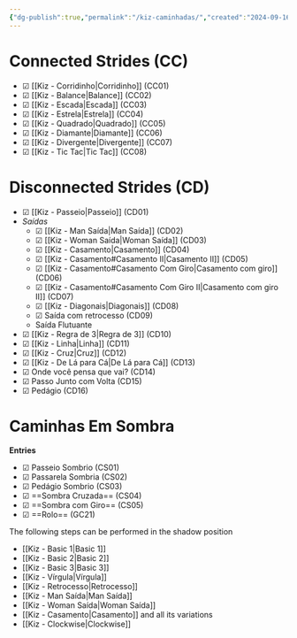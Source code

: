 ```yaml
---
{"dg-publish":true,"permalink":"/kiz-caminhadas/","created":"2024-09-16T14:08:44.986-04:00","updated":"2024-09-26T15:43:55.655-04:00"}
---
```



# Connected Strides (CC)

- ☑ [[Kiz - Corridinho\|Corridinho]] (CC01)
- ☑ [[Kiz - Balance\|Balance]] (CC02)
- ☑ [[Kiz - Escada\|Escada]] (CC03)
- ☑ [[Kiz - Estrela\|Estrela]] (CC04)
- ☑ [[Kiz - Quadrado\|Quadrado]] (CC05)
- ☑ [[Kiz - Diamante\|Diamante]] (CC06)
- ☑ [[Kiz - Divergente\|Divergente]] (CC07)
- ☑ [[Kiz - Tic Tac\|Tic Tac]] (CC08)

# Disconnected Strides (CD)

- ☑ [[Kiz - Passeio\|Passeio]] (CD01)
- *Saídas*
	- ☑ [[Kiz - Man Saída\|Man Saída]] (CD02)
	- ☑ [[Kiz - Woman Saída\|Woman Saída]] (CD03)
	- ☑ [[Kiz - Casamento\|Casamento]] (CD04)
	- ☑ [[Kiz - Casamento#Casamento II\|Casamento II]] (CD05)
	- ☑ [[Kiz - Casamento#Casamento Com Giro\|Casamento com giro]] (CD06)
	- ☑ [[Kiz - Casamento#Casamento Com Giro II\|Casamento com giro II]] (CD07)
	- ☑ [[Kiz - Diagonais\|Diagonais]] (CD08)
	- ☑ Saída com retrocesso (CD09)
	- Saída Flutuante
- ☑ [[Kiz - Regra de 3\|Regra de 3]] (CD10)
- ☑ [[Kiz - Linha\|Linha]] (CD11)
- ☑ [[Kiz - Cruz\|Cruz]] (CD12)
- ☑ [[Kiz - De Lá para Cá\|De Lá para Cá]] (CD13)
- ☑ Onde você pensa que vai? (CD14)
- ☑ Passo Junto com Volta (CD15)
- ☑ Pedágio (CD16)

# Caminhas Em Sombra

**Entries**
- ☑ Passeio Sombrio (CS01)
- ☑ Passarela Sombria (CS02)
- ☑ Pedágio Sombrio (CS03)
- ☑ ==Sombra Cruzada== (CS04)
- ☑ ==Sombra com Giro== (CS05)
- ☑ ==Rolo== (GC21)

The following steps can be performed in the shadow position

- [[Kiz - Basic 1\|Basic 1]]
- [[Kiz - Basic 2\|Basic 2]]
- [[Kiz - Basic 3\|Basic 3]]
- [[Kiz - Vírgula\|Vírgula]]
- [[Kiz - Retrocesso\|Retrocesso]]
- [[Kiz - Man Saída\|Man Saída]]
- [[Kiz - Woman Saída\|Woman Saída]]
- [[Kiz - Casamento\|Casamento]] and all its variations
- [[Kiz - Clockwise\|Clockwise]]
